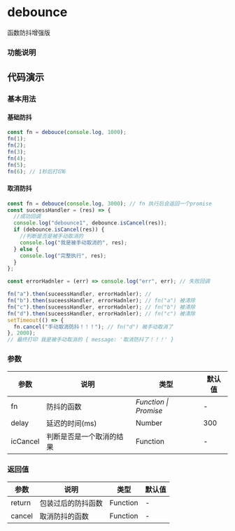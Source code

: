 # debounce

函数防抖增强版

### 功能说明

###

## 代码演示

### 基本用法

#### 基础防抖

```js
const fn = debouce(console.log, 1000);
fn(1);
fn(2);
fn(3);
fn(4);
fn(5);
fn(6); // 1秒后打印6
```

#### 取消防抖

```js
const fn = debouce(console.log, 3000); // fn 执行后会返回一个promise
const suceessHandler = (res) => {
  //成功回调
  console.log("debounce1", debounce.isCancel(res));
  if (debounce.isCancel(res)) {
    //判断是否是被手动取消的
    console.log("我是被手动取消的", res);
  } else {
    console.log("完整执行", res);
  }
};

const errorHadnler = (err) => console.log("err", err); // 失败回调

fn("a").then(suceessHandler, errorHadnler); //
fn("b").then(suceessHandler, errorHadnler); // fn("a") 被清除
fn("c").then(suceessHandler, errorHadnler); // fn("b") 被清除
fn("d").then(suceessHandler, errorHadnler); // fn("c") 被清除
setTimeout(() => {
  fn.cancel("手动取消防抖！！！"); // fn("d") 被手动取消了
}, 2000);
// 最终打印 我是被手动取消的 { message: '取消防抖了！！！' }
```

### 参数

| 参数     | 说明                     | 类型                  | 默认值 |
| -------- | ------------------------ | --------------------- | ------ |
| fn       | 防抖的函数               | _Function \| Promise_ | -      |
| delay    | 延迟的时间(ms)           | Number                | 300    |
| icCancel | 判断是否是一个取消的结果 | Function              | -      |

### 返回值

| 参数   | 说明               | 类型     | 默认值 |
| ------ | ------------------ | -------- | ------ |
| return | 包装过后的防抖函数 | Function | -      |
| cancel | 取消防抖的函数     | Function | -      |
